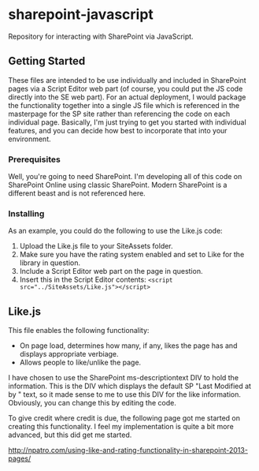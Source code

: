 # sharepoint-javascript
Repository for interacting with SharePoint via JavaScript.

## Getting Started

These files are intended to be use individually and included in SharePoint pages via a Script Editor web part (of course, you could put the JS code directly into the SE web part). For an actual deployment, I would package the functionality together into a single JS file which is referenced in the masterpage for the SP site rather than referencing the code on each individual page. Basically, I'm just trying to get you started with individual features, and you can decide how best to incorporate that into your environment.

### Prerequisites

Well, you're going to need SharePoint. I'm developing all of this code on SharePoint Online using classic SharePoint. Modern SharePoint is a different beast and is not referenced here.

### Installing

As an example, you could do the following to use the Like.js code:

1. Upload the Like.js file to your SiteAssets folder.
2. Make sure you have the rating system enabled and set to Like for the library in question.
3. Include a Script Editor web part on the page in question.
4. Insert this in the Script Editor contents: `<script src="../SiteAssets/Like.js"></script>`

## Like.js

This file enables the following functionality:

* On page load, determines how many, if any, likes the page has and displays appropriate verbiage.
* Allows people to like/unlike the page.

I have chosen to use the SharePoint ms-descriptiontext DIV to hold the information. This is the DIV which displays the default SP "Last Modified at <date> <time> by <user>" text, so it made sense to me to use this DIV for the like information. Obviously, you can change this by editing the code.
  
To give credit where credit is due, the following page got me started on creating this functionality. I feel my implementation is quite a bit more advanced, but this did get me started.

http://npatro.com/using-like-and-rating-functionality-in-sharepoint-2013-pages/
